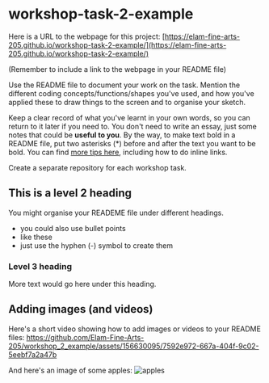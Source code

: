 # workshop-task-2-example

Here is a URL to the webpage for this project: [https://elam-fine-arts-205.github.io/workshop-task-2-example/](https://elam-fine-arts-205.github.io/workshop-task-2-example/)

(Remember to include a link to the webpage in your README file)

Use the README file to document your work on the task. Mention the different coding concepts/functions/shapes you've used, and how you've applied these to draw things to the screen and to organise your sketch.

Keep a clear record of what you've learnt in your own words, so you can return to it later if you need to. You don't need to write an essay, just some notes that could be **useful to you**. By the way, to make text bold in a README file, put two asterisks (*) before and after the text you want to be bold. You can find [more tips here](https://docs.github.com/en/get-started/writing-on-github/getting-started-with-writing-and-formatting-on-github/basic-writing-and-formatting-syntax), including how to do inline links.

Create a separate repository for each workshop task.

## This is a level 2 heading

You might organise your READEME file under different headings.

- you could also use bullet points
- like these
- just use the hyphen (-) symbol to create them

### Level 3 heading

More text would go here under this heading.

## Adding images (and videos) 

Here's a short video showing how to add images or videos to your README files:
https://github.com/Elam-Fine-Arts-205/workshop_2_example/assets/156630095/7592e972-667a-404f-9c02-5eebf7a2a47b

And here's an image of some apples:
![apples](https://github.com/Elam-Fine-Arts-205/workshop_2_example/assets/156630095/a17ced3d-3648-4cc8-9489-701fa1e650de)
